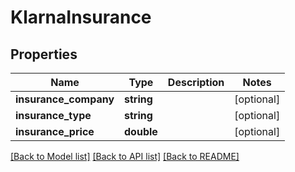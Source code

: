 # KlarnaInsurance

## Properties
Name | Type | Description | Notes
------------ | ------------- | ------------- | -------------
**insurance_company** | **string** |  | [optional] 
**insurance_type** | **string** |  | [optional] 
**insurance_price** | **double** |  | [optional] 

[[Back to Model list]](../../README.md#documentation-for-models) [[Back to API list]](../../README.md#documentation-for-api-endpoints) [[Back to README]](../../README.md)

